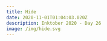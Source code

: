 ```yaml
---
title: Hide
date: 2020-11-01T01:04:03.020Z
description: Inktober 2020 - Day 26
image: /img/hide.svg
---
```


